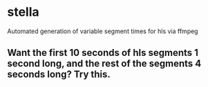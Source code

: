 # stella
Automated generation of variable segment times  for hls via ffmpeg

## Want the first 10 seconds of hls segments 1 second long, and the rest of the segments 4 seconds long? Try this.
